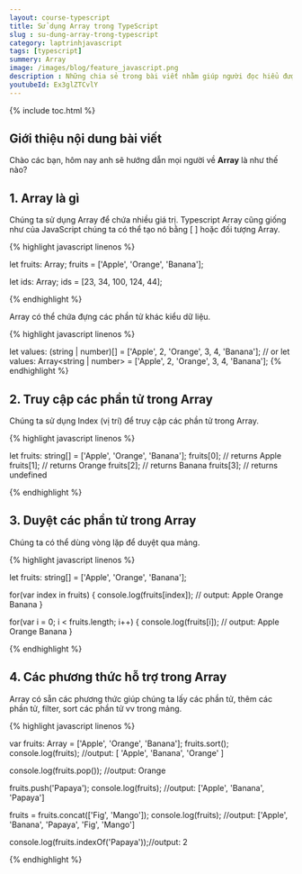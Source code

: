 ```yaml
---
layout: course-typescript
title: Sử dụng Array trong TypeScript  
slug : su-dung-array-trong-typescript
category: laptrinhjavascript
tags: [typescript]
summery: Array   
image: /images/blog/feature_javascript.png
description : Những chia sẻ trong bài viết nhằm giúp người đọc hiểu được thuộc tính Array, Mảng trong ngôn ngữ lập trình TypeScript là gì? Hướng dẫn cách làm để truy cập vào các phần tử trong Array, Mảng của TypeScript. Cũng như cách thao tác như thế nào để duyệt các phần tử trong Array, Mảng. Bên cạnh đó, giới thiệu cho người đọc về các phương thức hỗ trợ được sử dụng trong Array khi lập trình với ngôn ngữ TypeScript. Bài viết với những chia sẻ kèm theo các ví dụ minh hoạ cách làm sẽ giúp người đọc sử dụng được Array trong TypeScript hiệu quả nhất.
youtubeId: Ex3glZTCvlY
---
```


{% include toc.html %}

## **Giới thiệu nội dung bài viết**

Chào các bạn, hôm nay anh sẽ hướng dẫn mọi người về <b>Array</b> là như thế nào? 

## **1. Array là gì**

Chúng ta sử dụng Array để chứa nhiều giá trị. Typescript Array cũng giống như của JavaScript chúng ta có thể tạo nó bằng [ ] hoặc đối tượng Array.

{% highlight javascript  linenos %}

let fruits: Array<string>;
fruits = ['Apple', 'Orange', 'Banana']; 

let ids: Array<number>;
ids = [23, 34, 100, 124, 44]; 

{% endhighlight %}

Array có thể chứa đựng các phần tử khác kiểu dữ liệu.

{% highlight javascript  linenos %}

let values: (string | number)[] = ['Apple', 2, 'Orange', 3, 4, 'Banana']; 
// or 
let values: Array<string | number> = ['Apple', 2, 'Orange', 3, 4, 'Banana']; 
{% endhighlight %}

## **2. Truy cập các phần tử trong Array**

Chúng ta sử dụng Index (vị trí) để truy cập các phần tử trong Array.

{% highlight javascript  linenos %}

let fruits: string[] = ['Apple', 'Orange', 'Banana']; 
fruits[0]; // returns Apple
fruits[1]; // returns Orange
fruits[2]; // returns Banana
fruits[3]; // returns undefined

{% endhighlight %}

## **3. Duyệt các phần tử trong Array**

Chúng ta có thể dùng vòng lặp để duyệt qua mảng.

{% highlight javascript  linenos %}

let fruits: string[] = ['Apple', 'Orange', 'Banana']; 

for(var index in fruits)
{ 
    console.log(fruits[index]);  // output: Apple Orange Banana
}

for(var i = 0; i < fruits.length; i++)
{ 
    console.log(fruits[i]); // output: Apple Orange Banana
}

{% endhighlight %}

## **4. Các phương thức hỗ trợ trong Array**

Array có sẵn các phương thức giúp chúng ta lấy các phần tử, thêm các phần tử, filter, sort các phần tử vv trong mảng.

{% highlight javascript  linenos %}

var fruits: Array<string> = ['Apple', 'Orange', 'Banana']; 
fruits.sort(); 
console.log(fruits); //output: [ 'Apple', 'Banana', 'Orange' ]

console.log(fruits.pop()); //output: Orange

fruits.push('Papaya'); 
console.log(fruits); //output: ['Apple', 'Banana', 'Papaya']

fruits = fruits.concat(['Fig', 'Mango']); 
console.log(fruits); //output: ['Apple', 'Banana', 'Papaya', 'Fig', 'Mango'] 

console.log(fruits.indexOf('Papaya'));//output: 2

{% endhighlight %}



















